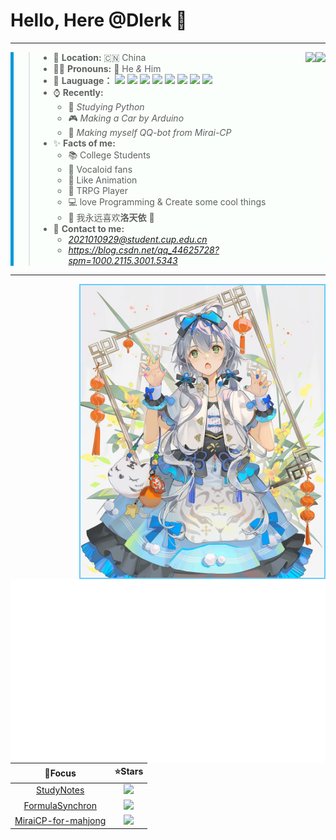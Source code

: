 
# Hello, Here @Dlerk 👋

---

<img align="right" src="https://github-readme-stats.vercel.app/api?username=Dlerk&text_color=102b6a&show_icons=true&icon_color=d3220f&hide_title=true&bg_color=DEG,f7fcf0,e0f3db,cdecc6,aadeb6,82ccc4" />

<img align="right" src="https://github-readme-stats.vercel.app/api/top-langs/?username=Dlerk&layout=compact" />

<div style="border-left:#009ad6 5px solid;background-color:#fafffc">


> + 🚩 **Location:** 🇨🇳 China
> + 🙋‍♂️ **Pronouns:** 🧑 He *&* Him
> + 🧬 **Lauguage：**
> ![](https://img.shields.io/badge/-Python-informational?logo=Python&logoColor=FAE05E&style=flag) ![](https://img.shields.io/badge/-C++-00599C?logo=cplusplus&logoColor=WHITE&style=flag) ![](https://img.shields.io/badge/-JavaScript-F7DF1E?logo=javascript&logoColor=e0861a&style=flag) ![](https://img.shields.io/badge/-C-A8B9CC?logo=c&logoColor=afdfe4&style=flag)
![](https://img.shields.io/badge/-HTML5-E34F26?logo=html5&logoColor=7a1723&style=flag) ![](https://img.shields.io/badge/-CSS3-1572B6?logo=css3&logoColor=293047&style=flag) ![](https://img.shields.io/badge/-Java-f6f5ec?logo=java&logoColor=aa2116&style=flag) ![](https://img.shields.io/badge/-Shell-7d5886?logo=shell&logoColor=FFD500&style=flag) 
> + ⌚ **Recently:**
>   + 📝 *Studying Python*
>   + 🎮 *Making a Car by Arduino*
>   + 🤖  *Making myself QQ-bot from Mirai-CP*
> + ✨ **Facts of me:**
>   + 📚 College Students
>   + 🎼 Vocaloid fans
>   + 🌸 Like Animation
>   + 🎲 TRPG Player
>   + 💻 love Programming & Create some cool things
>   + 💖 我永远喜欢**洛天依** 💖
> + 📲 **Contact to me:**
>   + *2021010929@student.cup.edu.cn*
>   + *https://blog.csdn.net/qq_44625728?spm=1000.2115.3001.5343*

</div>

---

<div id="imgs">

<img align="right" width="390" style="border:#66CCFF 2px solid" src="/img/luotianyi_1.jpg">

<div id="imgs_left" style="float:left">

<img  align="left" src="https://github.com/Dlerk/github-stats-for-Dlerk/blob/master/generated/overview.svg"/>

|🎯Focus|⭐Stars|
|:-:|:-:|
|[StudyNotes](https://github.com/Dlerk/StudyNotes)|![](https://img.shields.io/github/stars/Dlerk/StudyNotes)|
|[FormulaSynchron](https://github.com/magician-do/FormulaSynchron)|![](https://img.shields.io/github/stars/magician-do/FormulaSynchron)|
|[MiraiCP-for-mahjong](https://github.com/Dlerk/MiraiCP-for-mahjong)|![](https://img.shields.io/github/stars/Dlerk/MiraiCP-for-mahjong)|
<br/>

</div>

</div>
